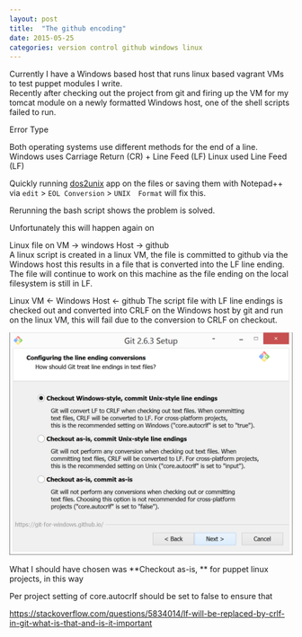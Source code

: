 ```yaml
---
layout: post
title:  "The github encoding"
date: 2015-05-25
categories: version control github windows linux
---
```

Currently I have a Windows based host that runs linux based vagrant VMs to test puppet modules I write.  
Recently after checking out the project from git and firing up the VM for my tomcat module on a newly formatted Windows host, one of the shell scripts failed to run. 

Error Type

Both operating systems use different methods for the end of a line.
Windows uses Carriage Return (CR) + Line Feed (LF)
Linux used Line Feed (LF)

Quickly running [dos2unix][dos2unix] app on the files or saving them with Notepad++ via `edit` > `EOL Conversion` > `UNIX  Format` will fix this.

Rerunning the bash script shows the problem is solved.

Unfortunately this will happen again on

Linux file on VM -> windows Host -> github  
A linux script is created in a linux VM, the file is committed to github via the Windows host this results in a file that is converted into the LF line ending.  
The file will continue to work on this machine as the file ending on the local filesystem is still in LF.  

Linux VM <- Windows Host <- github
The script file with LF line endings is checked out and converted into CRLF on the Windows host by git and run on the linux VM, this will fail due to the conversion to CRLF on checkout. 


![Git providing the choice of line endings](/assets/GitLineEndingsChoice.png)

What I should have chosen was **Checkout as-is, ** for puppet linux projects, in this way 

Per project setting of core.autocrlf should be set to false to ensure that 

[dos2unix]:			http://dos2unix.sourceforge.net/


https://stackoverflow.com/questions/5834014/lf-will-be-replaced-by-crlf-in-git-what-is-that-and-is-it-important




















